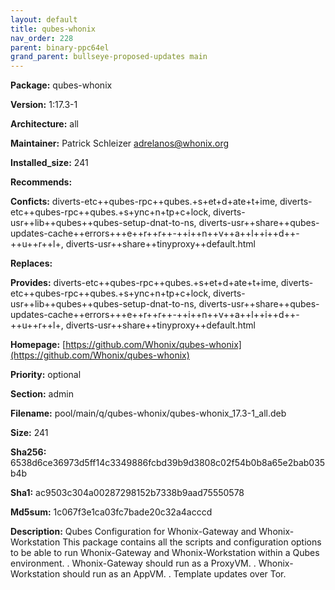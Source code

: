```yaml
---
layout: default
title: qubes-whonix
nav_order: 228
parent: binary-ppc64el
grand_parent: bullseye-proposed-updates main
---
```


**Package:** qubes-whonix

**Version:** 1:17.3-1

**Architecture:**  all

**Maintainer:**  Patrick Schleizer <adrelanos@whonix.org>

**Installed_size:**  241

**Recommends:**  

**Conficts:**  diverts-etc++qubes-rpc++qubes.+s+et+d+ate+t+ime, diverts-etc++qubes-rpc++qubes.+s+ync+n+tp+c+lock, diverts-usr++lib++qubes++qubes-setup-dnat-to-ns, diverts-usr++share++qubes-updates-cache++errors+++e++r++r++-++i++n++v++a++l++i++d++-++u++r++l+, diverts-usr++share++tinyproxy++default.html

**Replaces:**  

**Provides:**  diverts-etc++qubes-rpc++qubes.+s+et+d+ate+t+ime, diverts-etc++qubes-rpc++qubes.+s+ync+n+tp+c+lock, diverts-usr++lib++qubes++qubes-setup-dnat-to-ns, diverts-usr++share++qubes-updates-cache++errors+++e++r++r++-++i++n++v++a++l++i++d++-++u++r++l+, diverts-usr++share++tinyproxy++default.html

**Homepage:**  [https://github.com/Whonix/qubes-whonix](https://github.com/Whonix/qubes-whonix)

**Priority:**  optional

**Section:** admin

**Filename:**  pool/main/q/qubes-whonix/qubes-whonix_17.3-1_all.deb

**Size:**  241

**Sha256:**  6538d6ce36973d5ff14c3349886fcbd39b9d3808c02f54b0b8a65e2bab035b4b

**Sha1:**  ac9503c304a00287298152b7338b9aad75550578

**Md5sum:**  1c067f3e1ca03fc7bade20c32a4acccd

**Description:** Qubes Configuration for Whonix-Gateway and Whonix-Workstation
 This package contains all the scripts and configuration options to be able
 to run Whonix-Gateway and Whonix-Workstation within a Qubes environment.
 .
 Whonix-Gateway should run as a ProxyVM.
 .
 Whonix-Workstation should run as an AppVM.
 .
 Template updates over Tor.


